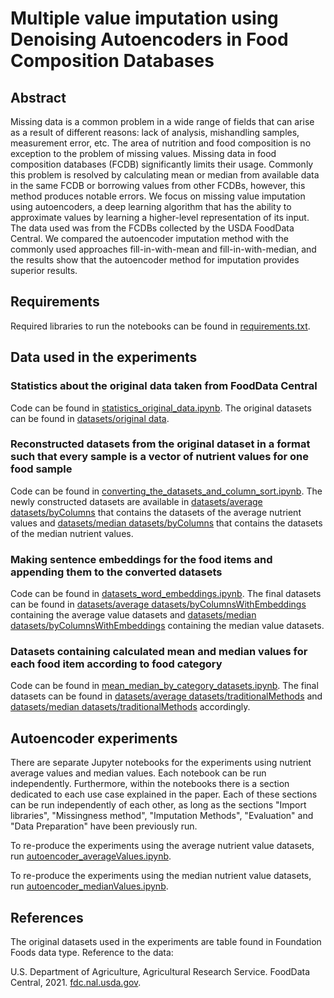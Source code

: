 # Multiple value imputation using Denoising Autoencoders in Food Composition Databases

## Abstract

Missing data is a common problem in a wide range of fields that can arise as a result of different reasons: lack of analysis, mishandling samples, measurement error, etc. The area of nutrition and food composition is no exception to the problem of missing values. Missing data in food composition databases (FCDB) significantly limits their usage. Commonly this problem is resolved by calculating mean or median from available data in the same FCDB or borrowing values from other FCDBs, however, this method produces notable errors. We focus on missing value imputation using autoencoders, a deep learning algorithm that has the ability to approximate values by learning a higher-level representation of its input. The data used was from the FCDBs collected by the USDA FoodData Central. We compared the autoencoder imputation method with the commonly used approaches fill-in-with-mean and fill-in-with-median, and the results show that the autoencoder method for imputation provides superior results.

## Requirements

Required libraries to run the notebooks can be found in [requirements.txt](requirements.txt). 

## Data used in the experiments

### Statistics about the original data taken from FoodData Central

Code can be found in [statistics_original_data.ipynb](statistics_original_data.ipynb). The original datasets can be found in [datasets/original data](https://github.com/gjorshoskaivana/MIDA-in-FCDBs/tree/master/datasets/original%20data). 

### Reconstructed datasets from the original dataset in a format such that every sample is a vector of nutrient values for one food sample

Code can be found in [converting_the_datasets_and_column_sort.ipynb](converting_the_datasets_and_column_sort.ipynb). The newly constructed datasets are available in [datasets/average datasets/byColumns](https://github.com/gjorshoskaivana/MIDA-in-FCDBs/tree/master/datasets/average%20datasets/byColumns) that contains the datasets of the average nutrient values and [datasets/median datasets/byColumns](https://github.com/gjorshoskaivana/MIDA-in-FCDBs/tree/master/datasets/median%20datasets/byColumns) that contains the datasets of the median nutrient values. 

### Making sentence embeddings for the food items and appending them to the converted datasets

Code can be found in [datasets_word_embeddings.ipynb](datasets_word_embeddings.ipynb). The final datasets can be found in [datasets/average datasets/byColumnsWithEmbeddings](https://github.com/gjorshoskaivana/MIDA-in-FCDBs/tree/master/datasets/average%20datasets/byColumnsWithEmbeddings) containing the average value datasets and [datasets/median datasets/byColumnsWithEmbeddings](https://github.com/gjorshoskaivana/MIDA-in-FCDBs/tree/master/datasets/median%20datasets/byColumnsWithEmbeddings) containing the median value datasets. 

### Datasets containing calculated mean and median values for each food item according to food category

Code can be found in [mean_median_by_category_datasets.ipynb](mean_median_by_category_datasets.ipynb). The final datasets can be found in [datasets/average datasets/traditionalMethods](https://github.com/gjorshoskaivana/MIDA-in-FCDBs/tree/master/datasets/average%20datasets/traditionalMethods) and [datasets/median datasets/traditionalMethods](https://github.com/gjorshoskaivana/MIDA-in-FCDBs/tree/master/datasets/median%20datasets/traditionalMethods) accordingly. 

## Autoencoder experiments
There are separate Jupyter notebooks for the experiments using nutrient average values and median values. Each notebook can be run independently. Furthermore, within the notebooks there is a section dedicated to each use case explained in the paper. Each of these sections can be run independently of each other, as long as the sections "Import libraries", "Missingness method", "Imputation Methods", "Evaluation" and "Data Preparation" have been previously run. 

To re-produce the experiments using the average nutrient value datasets, run [autoencoder_averageValues.ipynb](autoencoder_averageValues.ipynb). 

To re-produce the experiments using the median nutrient value datasets, run [autoencoder_medianValues.ipynb](autoencoder_medianValues.ipynb). 

## References

The original datasets used in the experiments are table found in Foundation Foods data type. Reference to the data:

U.S. Department of Agriculture, Agricultural Research Service. FoodData Central, 2021. [fdc.nal.usda.gov](https://fdc.nal.usda.gov/).
